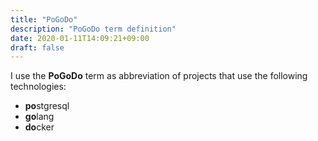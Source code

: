 ```yaml
---
title: "PoGoDo"
description: "PoGoDo term definition"
date: 2020-01-11T14:09:21+09:00
draft: false
---
```


I use the **PoGoDo** term as abbreviation of projects that use the following technologies:

* **po**stgresql
* **go**lang
* **do**cker
